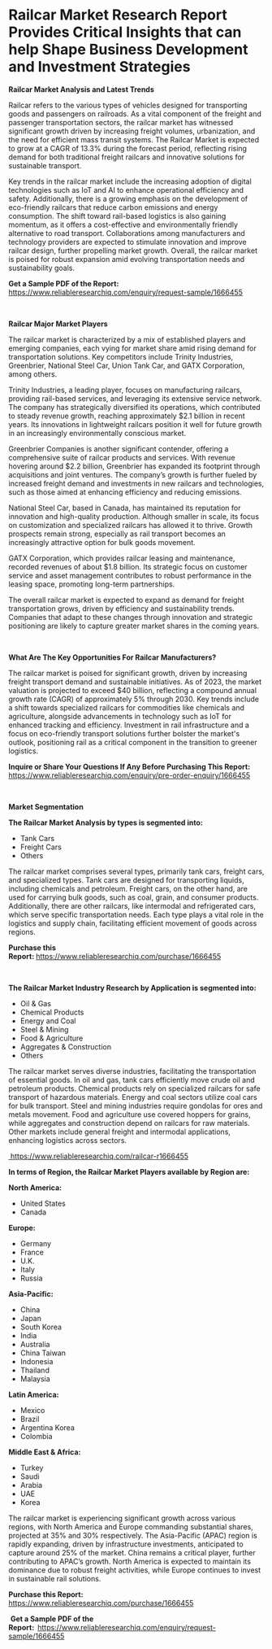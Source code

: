 <p><h1>Railcar Market Research Report Provides Critical Insights that can help Shape Business Development and Investment Strategies</h1></p><p><strong>Railcar Market Analysis and Latest Trends</strong></p>
<p><p>Railcar refers to the various types of vehicles designed for transporting goods and passengers on railroads. As a vital component of the freight and passenger transportation sectors, the railcar market has witnessed significant growth driven by increasing freight volumes, urbanization, and the need for efficient mass transit systems. The Railcar Market is expected to grow at a CAGR of 13.3% during the forecast period, reflecting rising demand for both traditional freight railcars and innovative solutions for sustainable transport.</p><p>Key trends in the railcar market include the increasing adoption of digital technologies such as IoT and AI to enhance operational efficiency and safety. Additionally, there is a growing emphasis on the development of eco-friendly railcars that reduce carbon emissions and energy consumption. The shift toward rail-based logistics is also gaining momentum, as it offers a cost-effective and environmentally friendly alternative to road transport. Collaborations among manufacturers and technology providers are expected to stimulate innovation and improve railcar design, further propelling market growth. Overall, the railcar market is poised for robust expansion amid evolving transportation needs and sustainability goals.</p></p>
<p><strong>Get a Sample PDF of the Report:&nbsp;</strong> <a href="https://www.reliableresearchiq.com/enquiry/request-sample/1666455?utm_campaign=1123&utm_medium=2&utm_source=Github&utm_content=ia&utm_term=16042025&utm_id=railcar">https://www.reliableresearchiq.com/enquiry/request-sample/1666455</a></p>
<p>&nbsp;</p>
<p><strong>Railcar Major Market Players</strong></p>
<p><p>The railcar market is characterized by a mix of established players and emerging companies, each vying for market share amid rising demand for transportation solutions. Key competitors include Trinity Industries, Greenbrier, National Steel Car, Union Tank Car, and GATX Corporation, among others. </p><p>Trinity Industries, a leading player, focuses on manufacturing railcars, providing rail-based services, and leveraging its extensive service network. The company has strategically diversified its operations, which contributed to steady revenue growth, reaching approximately $2.1 billion in recent years. Its innovations in lightweight railcars position it well for future growth in an increasingly environmentally conscious market.</p><p>Greenbrier Companies is another significant contender, offering a comprehensive suite of railcar products and services. With revenue hovering around $2.2 billion, Greenbrier has expanded its footprint through acquisitions and joint ventures. The company’s growth is further fueled by increased freight demand and investments in new railcars and technologies, such as those aimed at enhancing efficiency and reducing emissions.</p><p>National Steel Car, based in Canada, has maintained its reputation for innovation and high-quality production. Although smaller in scale, its focus on customization and specialized railcars has allowed it to thrive. Growth prospects remain strong, especially as rail transport becomes an increasingly attractive option for bulk goods movement.</p><p>GATX Corporation, which provides railcar leasing and maintenance, recorded revenues of about $1.8 billion. Its strategic focus on customer service and asset management contributes to robust performance in the leasing space, promoting long-term partnerships.</p><p>The overall railcar market is expected to expand as demand for freight transportation grows, driven by efficiency and sustainability trends. Companies that adapt to these changes through innovation and strategic positioning are likely to capture greater market shares in the coming years.</p></p>
<p>&nbsp;</p>
<p><strong>What Are The Key Opportunities For Railcar Manufacturers?</strong></p>
<p><p>The railcar market is poised for significant growth, driven by increasing freight transport demand and sustainable initiatives. As of 2023, the market valuation is projected to exceed $40 billion, reflecting a compound annual growth rate (CAGR) of approximately 5% through 2030. Key trends include a shift towards specialized railcars for commodities like chemicals and agriculture, alongside advancements in technology such as IoT for enhanced tracking and efficiency. Investment in rail infrastructure and a focus on eco-friendly transport solutions further bolster the market's outlook, positioning rail as a critical component in the transition to greener logistics.</p></p>
<p><strong>Inquire or Share Your Questions If Any Before Purchasing This Report:</strong> <a href="https://www.reliableresearchiq.com/enquiry/pre-order-enquiry/1666455?utm_campaign=1123&utm_medium=2&utm_source=Github&utm_content=ia&utm_term=16042025&utm_id=railcar">https://www.reliableresearchiq.com/enquiry/pre-order-enquiry/1666455</a></p>
<p>&nbsp;</p>
<p><strong>Market Segmentation</strong></p>
<p><strong>The Railcar Market Analysis by types is segmented into:</strong></p>
<p><ul><li>Tank Cars</li><li>Freight Cars</li><li>Others</li></ul></p>
<p><p>The railcar market comprises several types, primarily tank cars, freight cars, and specialized types. Tank cars are designed for transporting liquids, including chemicals and petroleum. Freight cars, on the other hand, are used for carrying bulk goods, such as coal, grain, and consumer products. Additionally, there are other railcars, like intermodal and refrigerated cars, which serve specific transportation needs. Each type plays a vital role in the logistics and supply chain, facilitating efficient movement of goods across regions.</p></p>
<p><strong>Purchase this Report:&nbsp;</strong><a href="https://www.reliableresearchiq.com/purchase/1666455?utm_campaign=1123&utm_medium=2&utm_source=Github&utm_content=ia&utm_term=16042025&utm_id=railcar">https://www.reliableresearchiq.com/purchase/1666455</a></p>
<p>&nbsp;</p>
<p><strong>The Railcar Market Industry Research by Application is segmented into:</strong></p>
<p><ul><li>Oil & Gas</li><li>Chemical Products</li><li>Energy and Coal</li><li>Steel & Mining</li><li>Food & Agriculture</li><li>Aggregates & Construction</li><li>Others</li></ul></p>
<p><p>The railcar market serves diverse industries, facilitating the transportation of essential goods. In oil and gas, tank cars efficiently move crude oil and petroleum products. Chemical products rely on specialized railcars for safe transport of hazardous materials. Energy and coal sectors utilize coal cars for bulk transport. Steel and mining industries require gondolas for ores and metals movement. Food and agriculture use covered hoppers for grains, while aggregates and construction depend on railcars for raw materials. Other markets include general freight and intermodal applications, enhancing logistics across sectors.</p></p>
<p><a href="https://www.reliableresearchiq.com/railcar-r1666455?utm_campaign=1123&utm_medium=2&utm_source=Github&utm_content=ia&utm_term=16042025&utm_id=railcar">&nbsp;https://www.reliableresearchiq.com/railcar-r1666455</a></p>
<p><strong>In terms of Region, the Railcar Market Players available by Region are:</strong></p>
<p>
    <p> <strong> North America: </strong>
        <ul>
            <li>United States</li>
            <li>Canada</li>
        </ul>
        </p> 
    <p> <strong> Europe: </strong>
        <ul>
            <li>Germany</li>
            <li>France</li>
            <li>U.K.</li>
            <li>Italy</li>
            <li>Russia</li>
        </ul>
        </p> 
    <p> <strong> Asia-Pacific: </strong>
        <ul>
            <li>China</li>
            <li>Japan</li>
            <li>South Korea</li>
            <li>India</li>
            <li>Australia</li>
            <li>China Taiwan</li>
            <li>Indonesia</li>
            <li>Thailand</li>
            <li>Malaysia</li>
        </ul>
        </p> 
    <p> <strong> Latin America: </strong>
        <ul>
            <li>Mexico</li>
            <li>Brazil</li>
            <li>Argentina Korea</li>
            <li>Colombia</li>
        </ul>
        </p> 
    <p> <strong> Middle East & Africa: </strong>
        <ul>
            <li>Turkey</li>
            <li>Saudi</li>
            <li>Arabia</li>
            <li>UAE</li>
            <li>Korea</li>
        </ul>
    </p>
    </p>
<p><p>The railcar market is experiencing significant growth across various regions, with North America and Europe commanding substantial shares, projected at 35% and 30% respectively. The Asia-Pacific (APAC) region is rapidly expanding, driven by infrastructure investments, anticipated to capture around 25% of the market. China remains a critical player, further contributing to APAC’s growth. North America is expected to maintain its dominance due to robust freight activities, while Europe continues to invest in sustainable rail solutions.</p></p>
<p><strong>Purchase this Report: </strong><a href="https://www.reliableresearchiq.com/purchase/1666455?utm_campaign=1123&utm_medium=2&utm_source=Github&utm_content=ia&utm_term=16042025&utm_id=railcar">https://www.reliableresearchiq.com/purchase/1666455</a></p>
<p>&nbsp;<strong>Get a Sample PDF of the Report:&nbsp;&nbsp;</strong><a href="https://www.reliableresearchiq.com/enquiry/request-sample/1666455?utm_campaign=1123&utm_medium=2&utm_source=Github&utm_content=ia&utm_term=16042025&utm_id=railcar">https://www.reliableresearchiq.com/enquiry/request-sample/1666455</a></p>
<p><strong></strong></p>
<p><p></p><p></p><p></p></p>